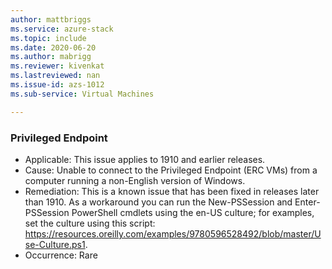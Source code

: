 ```yaml
---
author: mattbriggs
ms.service: azure-stack
ms.topic: include
ms.date: 2020-06-20
ms.author: mabrigg
ms.reviewer: kivenkat
ms.lastreviewed: nan
ms.issue-id: azs-1012
ms.sub-service: Virtual Machines

---
```

### Privileged Endpoint

- Applicable: This issue applies to 1910 and earlier releases.
- Cause: Unable to connect to the Privileged Endpoint (ERC VMs) from a computer running a non-English version of Windows.
- Remediation: This is a known issue that has been fixed in releases later than 1910. As a workaround you can run the New-PSSession and Enter-PSSession PowerShell cmdlets using the en-US culture; for examples, set the culture using this script: https://resources.oreilly.com/examples/9780596528492/blob/master/Use-Culture.ps1.
- Occurrence: Rare